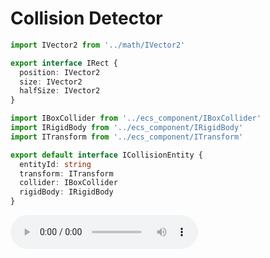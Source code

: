 # Collision Detector

```typescript
import IVector2 from '../math/IVector2'

export interface IRect {
  position: IVector2
  size: IVector2
  halfSize: IVector2
}
```

```typescript
import IBoxCollider from '../ecs_component/IBoxCollider'
import IRigidBody from '../ecs_component/IRigidBody'
import ITransform from '../ecs_component/ITransform'

export default interface ICollisionEntity {
  entityId: string
  transform: ITransform
  collider: IBoxCollider
  rigidBody: IRigidBody
}
```

<audio controls>
  <source src="https://1drv.ms/u/c/37f44e52f80d7972/ERS8R9Mw7ZBPuq5wXi4wLJcB8fTnMe6xeZrFEkA8NnzhSA?e=og0h1T" type="audio/mpeg">
  Your browser does not support the audio element.
</audio>

